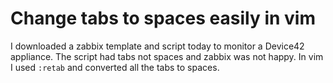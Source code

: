 # Change tabs to spaces easily in vim

I downloaded a zabbix template and script today to monitor a Device42 appliance. The script had tabs not spaces and zabbix was not happy. In vim I used `:retab` and converted all the tabs to spaces.
